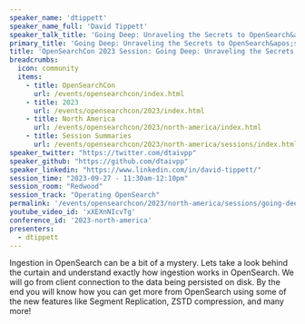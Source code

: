 ```yaml
---
speaker_name: 'dtippett'
speaker_name_full: 'David Tippett'
speaker_talk_title: 'Going Deep: Unraveling the Secrets to OpenSearch&apos;s Ingestion'
primary_title: 'Going Deep: Unraveling the Secrets to OpenSearch&apos;s Ingestion'
title: 'OpenSearchCon 2023 Session: Going Deep: Unraveling the Secrets to Ingestion'
breadcrumbs:
  icon: community
  items:
    - title: OpenSearchCon
      url: /events/opensearchcon/index.html
    - title: 2023
      url: /events/opensearchcon/2023/index.html
    - title: North America
      url: /events/opensearchcon/2023/north-america/index.html
    - title: Session Summaries
      url: /events/opensearchcon/2023/north-america/sessions/index.html
speaker_twitter: "https://twitter.com/dtaivpp"
speaker_github: "https://github.com/dtaivpp"
speaker_linkedin: "https://www.linkedin.com/in/david-tippett/"
session_time: "2023-09-27 - 11:30am-12:10pm"
session_room: "Redwood"
session_track: "Operating OpenSearch"
permalink: '/events/opensearchcon/2023/north-america/sessions/going-deep-unraveling-the-secrets-to-opensearchs-ingestion.html'
youtube_video_id: 'xXEXnNIcvTg'
conference_id: '2023-north-america'
presenters:
  - dtippett
---
```


Ingestion in OpenSearch can be a bit of a mystery. Lets take a look behind the curtain and understand exactly how ingestion works in OpenSearch. We will go from client connection to the data being persisted on disk. By the end you will know how you can get more from OpenSearch using some of the new features like Segment Replication, ZSTD compression, and many more!
